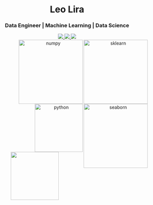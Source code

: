 <h1 align="center">Leo Lira </h1>
<div align="center">
<h3>Data Engineer | Machine Learning | Data Science</h3>

<a href="https://www.linkedin.com/in/liradiniz/" alt="Linkedin">
    <img src="https://img.shields.io/badge/LinkedIn-0077B5?style=for-the-badge&logo=linkedin&logoColor=white" />
 </a>
     
    
  <a href="http://api.whatsapp.com/send?phone=5516981438827" alt="WhatsApp">
    <img src="https://img.shields.io/badge/WhatsApp-25D366?style=for-the-badge&logo=whatsapp&logoColor=white"/>
    </a>
  
  <a href="liradiniz89@gmail.com">
    <img src="https://img.shields.io/badge/e‑mail-D14836.svg?style=for-the-badge&logo=GMail&logoColor=white">
    </a>
 </div>
 
<div align="center">
 <img width="200" align="right" src="https://upload.wikimedia.org/wikipedia/commons/0/05/Scikit_learn_logo_small.svg" alt="sklearn" /> 
 <img width="200" align="right" src="https://upload.wikimedia.org/wikipedia/commons/1/1a/NumPy_logo.svg" alt="numpy" /> 
 <img width="200" align="right" src="https://files.ai-pool.com/a/21155149cb560f48f085a21264277c3c.png" alt="seaborn" />
 <img width="150" align="right" src="https://cdn3.iconfinder.com/data/icons/logos-and-brands-adobe/512/267_Python-512.png" alt="python" />  
 
  
  <img height="150em" src="https://github-readme-stats.vercel.app/api/top-langs/?username=FireStrings&layout=compact&langs_count=16&theme=dark"/>
  </div>
<!-- ![Snake animation](https://github.com/brunoamaraldev/brunoamaraldev/blob/output/github-contribution-grid-snake.svg) -->
<!-- -->

